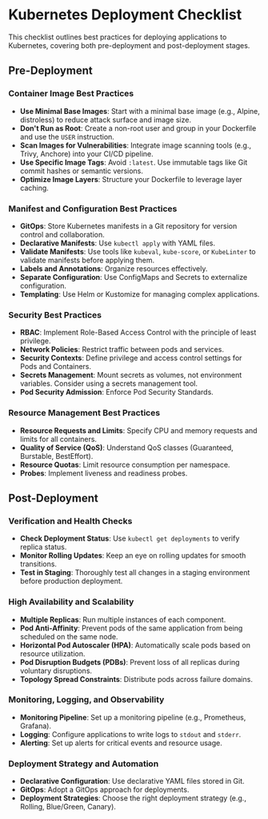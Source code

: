 # Kubernetes Deployment Checklist

This checklist outlines best practices for deploying applications to Kubernetes, covering both pre-deployment and post-deployment stages.

## Pre-Deployment

### Container Image Best Practices

- **Use Minimal Base Images**: Start with a minimal base image (e.g., Alpine, distroless) to reduce attack surface and image size.
- **Don't Run as Root**: Create a non-root user and group in your Dockerfile and use the `USER` instruction.
- **Scan Images for Vulnerabilities**: Integrate image scanning tools (e.g., Trivy, Anchore) into your CI/CD pipeline.
- **Use Specific Image Tags**: Avoid `:latest`. Use immutable tags like Git commit hashes or semantic versions.
- **Optimize Image Layers**: Structure your Dockerfile to leverage layer caching.

### Manifest and Configuration Best Practices

- **GitOps**: Store Kubernetes manifests in a Git repository for version control and collaboration.
- **Declarative Manifests**: Use `kubectl apply` with YAML files.
- **Validate Manifests**: Use tools like `kubeval`, `kube-score`, or `KubeLinter` to validate manifests before applying them.
- **Labels and Annotations**: Organize resources effectively.
- **Separate Configuration**: Use ConfigMaps and Secrets to externalize configuration.
- **Templating**: Use Helm or Kustomize for managing complex applications.

### Security Best Practices

- **RBAC**: Implement Role-Based Access Control with the principle of least privilege.
- **Network Policies**: Restrict traffic between pods and services.
- **Security Contexts**: Define privilege and access control settings for Pods and Containers.
- **Secrets Management**: Mount secrets as volumes, not environment variables. Consider using a secrets management tool.
- **Pod Security Admission**: Enforce Pod Security Standards.

### Resource Management Best Practices

- **Resource Requests and Limits**: Specify CPU and memory requests and limits for all containers.
- **Quality of Service (QoS)**: Understand QoS classes (Guaranteed, Burstable, BestEffort).
- **Resource Quotas**: Limit resource consumption per namespace.
- **Probes**: Implement liveness and readiness probes.

## Post-Deployment

### Verification and Health Checks

- **Check Deployment Status**: Use `kubectl get deployments` to verify replica status.
- **Monitor Rolling Updates**: Keep an eye on rolling updates for smooth transitions.
- **Test in Staging**: Thoroughly test all changes in a staging environment before production deployment.

### High Availability and Scalability

- **Multiple Replicas**: Run multiple instances of each component.
- **Pod Anti-Affinity**: Prevent pods of the same application from being scheduled on the same node.
- **Horizontal Pod Autoscaler (HPA)**: Automatically scale pods based on resource utilization.
- **Pod Disruption Budgets (PDBs)**: Prevent loss of all replicas during voluntary disruptions.
- **Topology Spread Constraints**: Distribute pods across failure domains.

### Monitoring, Logging, and Observability

- **Monitoring Pipeline**: Set up a monitoring pipeline (e.g., Prometheus, Grafana).
- **Logging**: Configure applications to write logs to `stdout` and `stderr`.
- **Alerting**: Set up alerts for critical events and resource usage.

### Deployment Strategy and Automation

- **Declarative Configuration**: Use declarative YAML files stored in Git.
- **GitOps**: Adopt a GitOps approach for deployments.
- **Deployment Strategies**: Choose the right deployment strategy (e.g., Rolling, Blue/Green, Canary).
